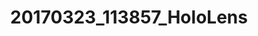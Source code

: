 ---
layout: default
category: bts
tags: ["unity","hololens"]
video: "https://player.vimeo.com/video/209790253?badge=0&amp;autopause=0&amp;player_id=0&amp;app_id=72231"
title: "20170323_113857_HoloLens"
thumbnail: "https://i.vimeocdn.com/video/625421562_295x166.jpg?r=pad"
---